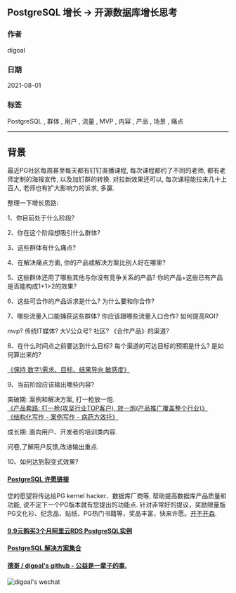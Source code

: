 ## PostgreSQL 增长 -> 开源数据库增长思考        
                      
### 作者         
digoal                      
                      
### 日期                      
2021-08-01                       
                      
### 标签                      
PostgreSQL , 群体 , 用户 , 流量 , MVP , 内容 , 产品 , 场景 , 痛点        
                      
----                      
                      
## 背景           
最近PG社区每周甚至每天都有钉钉直播课程, 每次课程都约了不同的老师, 都有老师定制的海报宣传, 以及加钉群的转换. 对拉新效果还可以, 每次课程能拉来几十上百人, 老师也有扩大影响力的诉求, 多赢.     
    
整理一下增长思路:     
    
1、你目前处于什么阶段?       
      
2、你在这个阶段想吸引什么群体?       
      
3、这些群体有什么痛点?       
      
4、在解决痛点方面, 你的产品或解决方案比别人好在哪里?       
      
5、这些群体还用了哪些其他与你没有竞争关系的产品? 你的产品+这些已有产品是否能构成1+1>2的效果?       
      
6、这些可合作的产品诉求是什么? 为什么要和你合作?       
      
7、哪些流量入口能捕获这些群体? 你应该跟哪些流量入口合作? 如何提高ROI?         
      
mvp? 传统IT媒体? 大V公众号? 社区? 《合作产品》的渠道?      
  
8、在什么时间点之前要达到什么目标? 每个渠道的可达目标的预期是什么? 是如何算出来的?     
  
[《保持 数字\需求、目标、结果导向 敏感度》](../202104/20210414_05.md)    
      
9、当前阶段应该输出哪些内容?       
      
突破期: 案例和解决方案, 打一枪放一炮.       
[《产品套路: 打一枪(攻坚行业TOP客户), 放一炮(产品推广覆盖整个行业)》](../202104/20210401_03.md)         
[《结构化写作 - 案例写作 - 病药方效托》](../202104/20210414_03.md)        
      
成长期: 面向用户、开发者的培训类内容.       
  
问卷,了解用户反馈,改进输出重点.  
      
10、如何达到裂变式效果?       
     
  
#### [PostgreSQL 许愿链接](https://github.com/digoal/blog/issues/76 "269ac3d1c492e938c0191101c7238216")
您的愿望将传达给PG kernel hacker、数据库厂商等, 帮助提高数据库产品质量和功能, 说不定下一个PG版本就有您提出的功能点. 针对非常好的提议，奖励限量版PG文化衫、纪念品、贴纸、PG热门书籍等，奖品丰富，快来许愿。[开不开森](https://github.com/digoal/blog/issues/76 "269ac3d1c492e938c0191101c7238216").  
  
  
#### [9.9元购买3个月阿里云RDS PostgreSQL实例](https://www.aliyun.com/database/postgresqlactivity "57258f76c37864c6e6d23383d05714ea")
  
  
#### [PostgreSQL 解决方案集合](https://yq.aliyun.com/topic/118 "40cff096e9ed7122c512b35d8561d9c8")
  
  
#### [德哥 / digoal's github - 公益是一辈子的事.](https://github.com/digoal/blog/blob/master/README.md "22709685feb7cab07d30f30387f0a9ae")
  
  
![digoal's wechat](../pic/digoal_weixin.jpg "f7ad92eeba24523fd47a6e1a0e691b59")
  
